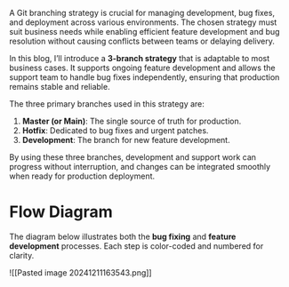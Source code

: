 A Git branching strategy is crucial for managing development, bug fixes, and deployment across various environments. The chosen strategy must suit business needs while enabling efficient feature development and bug resolution without causing conflicts between teams or delaying delivery.

In this blog, I’ll introduce a **3-branch strategy** that is adaptable to most business cases. It supports ongoing feature development and allows the support team to handle bug fixes independently, ensuring that production remains stable and reliable.

The three primary branches used in this strategy are:

1. **Master (or Main)**: The single source of truth for production.
2. **Hotfix**: Dedicated to bug fixes and urgent patches.
3. **Development**: The branch for new feature development.

By using these three branches, development and support work can progress without interruption, and changes can be integrated smoothly when ready for production deployment.

# Flow Diagram

The diagram below illustrates both the **bug fixing** and **feature development** processes. Each step is color-coded and numbered for clarity.

![[Pasted image 20241211163543.png]]